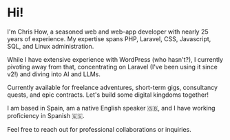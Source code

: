 # Hi!

I'm Chris How, a seasoned web and web-app developer with nearly 25 years of experience. My expertise spans PHP, Laravel, CSS, Javascript, SQL, and Linux administration.

While I have extensive experience with WordPress (who hasn't?), I currently pivoting away from that, concentrating on Laravel (I've been using it since v2!) and diving into AI and LLMs.

Currently available for freelance adventures, short-term gigs, consultancy quests, and epic contracts. Let's build some digital kingdoms together!

I am based in Spain, am a native English speaker 🇬🇧, and I have working proficiency in Spanish 🇪🇸. 

Feel free to reach out for professional collaborations or inquiries.

